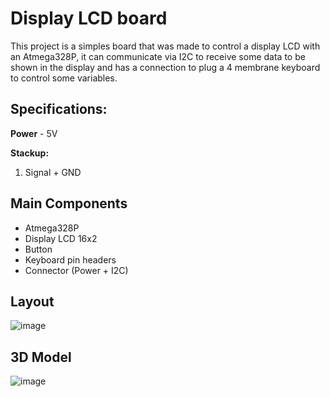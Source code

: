 # Display LCD board
This project is a simples board that was made to control a display LCD with an Atmega328P, it can communicate via I2C to receive some data to be shown in the display and has a connection to plug a 4 membrane keyboard to control some variables.

## Specifications:
**Power** - 5V <br>

**Stackup:**
1. Signal + GND

## Main Components
- Atmega328P <br>
- Display LCD 16x2 <br>
- Button <br>
- Keyboard pin headers <br>
- Connector (Power + I2C) <br>

## Layout
![image](https://github.com/CaioTeraoka/Display_lcd/assets/80132097/2000fd27-2d00-4a16-a558-3bd0bfc45e97)


## 3D Model
![image](https://github.com/CaioTeraoka/Display_lcd/assets/80132097/e7a8bb25-fbb6-4e94-9e01-160afecb6bee)
